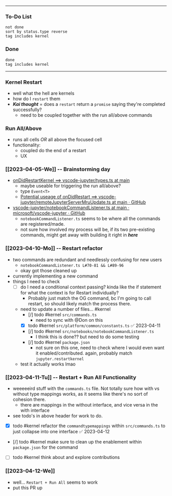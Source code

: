 
--- 
### To-Do List
```tasks
not done
sort by status.type reverse
tag includes kernel
```
### Done
```tasks
done
tag includes kernel

```

--- 
### Kernel Restart
- well what the hell are kernels
- how do I `restart` them
- ***Kai thought*** = does a `restart` return a `promise` saying they're completed successfully? 
	- need to be coupled together with the run all/above commands

### Run All/Above
- runs all cells *OR* all above the focused cell
- functionality:
	- coupled do the end of a restart
	- UX

### [[2023-04-05-We]] -- Brainstorming day
- [onDidRestartKernel ==> vscode-jupyter/types.ts at main](https://github.com/microsoft/vscode-jupyter/blob/main/src/kernels/types.ts#L467)
	- maybe useable for triggering the run all/above?
	- type `Event<T>`
	- [Potential useage of onDidRestart ==> vscode-jupyter/remoteJupyterServerMruUpdate.ts at main · GitHub](https://github.com/microsoft/vscode-jupyter/blob/main/src/kernels/jupyter/connection/remoteJupyterServerMruUpdate.ts#L30)
- [vscode-jupyter/notebookCommandListener.ts at main · microsoft/vscode-jupyter · GitHub](https://github.com/microsoft/vscode-jupyter/blob/main/src/notebooks/notebookCommandListener.ts#L83)
	- `notebookCommandListener.ts` seems to be where all the commands are registered/made.
	- not sure how involved my process will be, if its two pre-existing commands, might get away with building it right in ***here*** 

### [[2023-04-10-Mo]] -- Restart refactor
- two commands are redundant and needlessly confusing for new users
	- `notebookCommandListener.ts L#70-81 && L#89-96` 
	- okay got those cleaned up
- currently implementing a new command
- things I need to check
	- [ ] do I need a conditional context passing? kinda like the if statement for what the context is for Restart individually?
		- Probably just match the OG command, bc I'm going to call restart, so should likely match the process there.
	- need to update a number of files... #kernel 
		- [/] todo #kernel  `src/commands.ts`
			- need to sync with @Don on this
		- [x] todo #kernel  `src/platform/common/constants.ts` ✅ 2023-04-11
		- [/] todo #kernel `src/notebooks/notebookCommandListener.ts`
			- I think this is done?? but need to do some testing
		- [/] todo #kernel  `package.json` 
			- not sure on this one, need to check where I would even want it enabled/contributed. again, probably match `jupyter.restartkernel`
	- test it actually works lmao

### [[2023-04-11-Tu]] -- Restart + Run All Functionality
- weeeeeird stuff with the `commands.ts` file. Not totally sure how with vs without type mappings works, as it seems like there's no sort of cohesion there. 
	- there are mappings in the without interface, and vice versa in the with interface
- see todo's in above header for work to do.
- [x] todo #kernel refactor the `commandtypemappings` within `src/commands.ts` to just collapse into one interface ✅ 2023-04-12
- [/] todo #kernel make sure to clean up the enablement within `package.json` for the command
- [ ] todo #kernel think about and explore contributions 

### [[2023-04-12-We]]
- well... `Restart + Run All` seems to work
- put this PR up